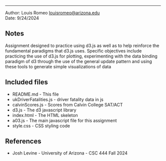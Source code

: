 -----------------------------------------------------------------

Author: Louis Romeo [louisromeo@arizona.edu](mailto:EMAIL)  
Date: 9/24/2024


## Notes
Assignment designed to practice using d3.js as well as to help reinforce the fundamental paradigms that d3.js uses. Specific objectives include practicing the use of d3.js for plotting, experimenting with the data binding paradigm of d3 through the use of the general update pattern
and using these tools to generate simple visualizations of data


## Included files

* README.md - This file
* ukDriverFatalities.js - driver fatality data in js
* calvinScores.js - Scores from Calvin College SAT/ACT
* d3.js - The d3 javascript library
* index.html - The HTML skeleton
* a03.js - The main javascript file for this assignment
* style.css - CSS styling code

## References
* Josh Levine - University of Arizona - CSC 444 Fall 2024